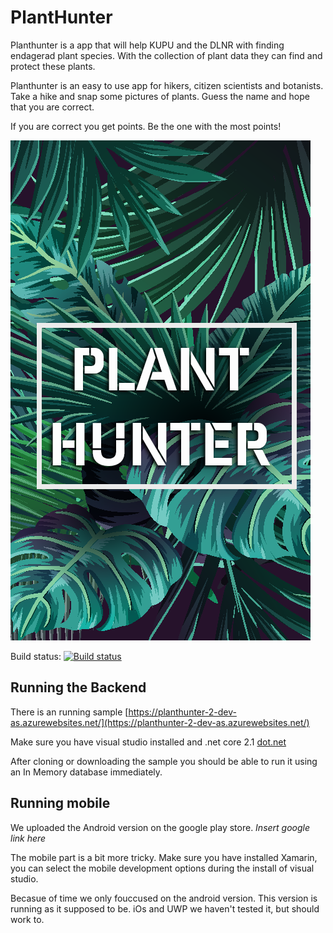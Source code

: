# PlantHunter

Planthunter is a app that will help KUPU and the DLNR with finding endagerad plant species. With the collection of plant data they can find and protect these plants.

Planthunter is an easy to use app for hikers, citizen scientists and botanists. Take a hike and snap some pictures of plants. Guess the name and hope that you are correct.

If you are correct you get points. Be the one with the most points!

![image](https://raw.githubusercontent.com/HACC2018/Canoe-tree/master/PlantHunter.Mobile/PlantHunter.Mobile.Droid/Resources/drawable/splash.png)

Build status:
[![Build status](https://allardsoeters.visualstudio.com/Canoe-tree-2/_apis/build/status/Canoe-tree-2-Azure%20Web%20App%20for%20ASP.NET-CI)](https://allardsoeters.visualstudio.com/Canoe-tree-2/_build/latest?definitionId=28)

## Running the Backend

There is an running sample [https://planthunter-2-dev-as.azurewebsites.net/](https://planthunter-2-dev-as.azurewebsites.net/)

Make sure you have visual studio installed and .net core 2.1 [dot.net](https://dot.net)

After cloning or downloading the sample you should be able to run it using an In Memory database immediately.

## Running mobile

We uploaded the Android version on the google play store. *Insert google link here*

The mobile part is a bit more tricky. Make sure you have installed Xamarin, you can select the mobile development options during the install of visual studio.

Becasue of time we only fouccused on the android version. This version is running as it supposed to be. iOs and UWP we haven't tested it, but should work to.
